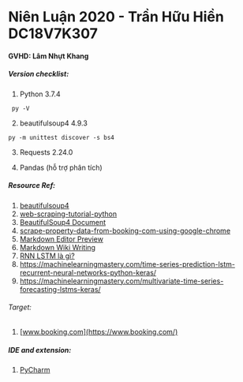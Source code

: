 # Niên Luận 2020 - Trần Hữu Hiền DC18V7K307
#### GVHD: Lâm Nhựt Khang

##### Version checklist:
 1. Python 3.7.4
```
 py -V
 ```
 2. beautifulsoup4 4.9.3 
 ```
 py -m unittest discover -s bs4
 ```
3. Requests 2.24.0

4. Pandas (hỗ trợ phân tích)

##### Resource Ref:  
1. [beautifulsoup4](https://pypi.org/project/beautifulsoup4/)
2. [web-scraping-tutorial-python](https://www.dataquest.io/blog/web-scraping-tutorial-python/)
3. [BeautifulSoup4 Document](https://www.crummy.com/software/BeautifulSoup/bs4/doc/)
4. [scrape-property-data-from-booking-com-using-google-chrome](https://www.scrapehero.com/scrape-property-data-from-booking-com-using-google-chrome/)
5. [Markdown Editor Preview](https://jbt.github.io/markdown-editor/)
6. [Markdown Wiki Writing](https://github.com/adam-p/markdown-here/wiki/Markdown-Cheatsheet)
7. [RNN LSTM là gì?](https://dominhhai.github.io/vi/2017/10/what-is-lstm/)
8. https://machinelearningmastery.com/time-series-prediction-lstm-recurrent-neural-networks-python-keras/
9. https://machinelearningmastery.com/multivariate-time-series-forecasting-lstms-keras/

###### Target: 
1. [www.booking.com](https://www.booking.com/)

##### IDE and extension:
1. [PyCharm](https://www.jetbrains.com/pycharm/)

